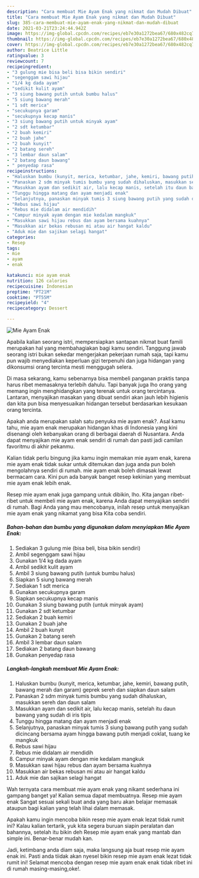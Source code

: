 ```yaml
---
description: "Cara membuat Mie Ayam Enak yang nikmat dan Mudah Dibuat"
title: "Cara membuat Mie Ayam Enak yang nikmat dan Mudah Dibuat"
slug: 385-cara-membuat-mie-ayam-enak-yang-nikmat-dan-mudah-dibuat
date: 2021-03-21T23:24:44.942Z
image: https://img-global.cpcdn.com/recipes/eb7e30a1272bea67/680x482cq70/mie-ayam-enak-foto-resep-utama.jpg
thumbnail: https://img-global.cpcdn.com/recipes/eb7e30a1272bea67/680x482cq70/mie-ayam-enak-foto-resep-utama.jpg
cover: https://img-global.cpcdn.com/recipes/eb7e30a1272bea67/680x482cq70/mie-ayam-enak-foto-resep-utama.jpg
author: Beatrice Little
ratingvalue: 3
reviewcount: 7
recipeingredient:
- "3 gulung mie bisa beli bisa bikin sendiri"
- "segenggam sawi hijau"
- "1/4 kg dada ayam"
- "sedikit kulit ayam"
- "3 siung bawang putih untuk bumbu halus"
- "5 siung bawang merah"
- "1 sdt merica"
- "secukupnya garam"
- "secukupnya kecap manis"
- "3 siung bawang putih untuk minyak ayam"
- "2 sdt ketumbar"
- "2 buah kemiri"
- "2 buah jahe"
- "2 buah kunyit"
- "2 batang sereh"
- "3 lembar daun salam"
- "2 batang daun bawang"
- " penyedap rasa"
recipeinstructions:
- "Haluskan bumbu (kunyit, merica, ketumbar, jahe, kemiri, bawang putih, bawang merah dan garam) geprek sereh dan siapkan daun salam"
- "Panaskan 2 sdm minyak tumis bumbu yang sudah dihaluskan, masukkan sereh dan daun salam"
- "Masukkan ayam dan sedikit air, lalu kecap manis, setelah itu daun bawang yang sudah di iris tipis"
- "Tunggu hingga matang dan ayam menjadi enak"
- "Selanjutnya, panaskan minyak tumis 3 siung bawang putih yang sudah dicincang bersama ayam hingga bawang putih menjadi coklat, tuang ke mangkuk"
- "Rebus sawi hijau"
- "Rebus mie didalam air mendidih"
- "Campur minyak ayam dengan mie kedalam mangkuk"
- "Masukkan sawi hijau rebus dan ayam bersama kuahnya"
- "Masukkan air bekas rebusan mi atau air hangat kaldu"
- "Aduk mie dan sajikan selagi hangat"
categories:
- Resep
tags:
- mie
- ayam
- enak

katakunci: mie ayam enak 
nutrition: 126 calories
recipecuisine: Indonesian
preptime: "PT21M"
cooktime: "PT55M"
recipeyield: "4"
recipecategory: Dessert

---
```



![Mie Ayam Enak](https://img-global.cpcdn.com/recipes/eb7e30a1272bea67/680x482cq70/mie-ayam-enak-foto-resep-utama.jpg)

Apabila kalian seorang istri, mempersiapkan santapan nikmat buat famili merupakan hal yang membahagiakan bagi kamu sendiri. Tanggung jawab seorang istri bukan sekedar mengerjakan pekerjaan rumah saja, tapi kamu pun wajib menyediakan keperluan gizi terpenuhi dan juga hidangan yang dikonsumsi orang tercinta mesti menggugah selera.

Di masa  sekarang, kamu sebenarnya bisa membeli panganan praktis tanpa harus ribet memasaknya terlebih dahulu. Tapi banyak juga lho orang yang memang ingin menghidangkan yang terenak untuk orang tercintanya. Lantaran, menyajikan masakan yang dibuat sendiri akan jauh lebih higienis dan kita pun bisa menyesuaikan hidangan tersebut berdasarkan kesukaan orang tercinta. 



Apakah anda merupakan salah satu penyuka mie ayam enak?. Asal kamu tahu, mie ayam enak merupakan hidangan khas di Indonesia yang kini disenangi oleh kebanyakan orang di berbagai daerah di Nusantara. Anda dapat menyajikan mie ayam enak sendiri di rumah dan pasti jadi camilan favoritmu di akhir pekanmu.

Kalian tidak perlu bingung jika kamu ingin memakan mie ayam enak, karena mie ayam enak tidak sukar untuk ditemukan dan juga anda pun boleh mengolahnya sendiri di rumah. mie ayam enak boleh dimasak lewat bermacam cara. Kini pun ada banyak banget resep kekinian yang membuat mie ayam enak lebih enak.

Resep mie ayam enak juga gampang untuk dibikin, lho. Kita jangan ribet-ribet untuk membeli mie ayam enak, karena Anda dapat menyajikan sendiri di rumah. Bagi Anda yang mau mencobanya, inilah resep untuk menyajikan mie ayam enak yang nikamat yang bisa Kita coba sendiri.

<!--inarticleads1-->

##### Bahan-bahan dan bumbu yang digunakan dalam menyiapkan Mie Ayam Enak:

1. Sediakan 3 gulung mie (bisa beli, bisa bikin sendiri)
1. Ambil segenggam sawi hijau
1. Gunakan 1/4 kg dada ayam
1. Ambil sedikit kulit ayam
1. Ambil 3 siung bawang putih (untuk bumbu halus)
1. Siapkan 5 siung bawang merah
1. Sediakan 1 sdt merica
1. Gunakan secukupnya garam
1. Siapkan secukupnya kecap manis
1. Gunakan 3 siung bawang putih (untuk minyak ayam)
1. Gunakan 2 sdt ketumbar
1. Sediakan 2 buah kemiri
1. Gunakan 2 buah jahe
1. Ambil 2 buah kunyit
1. Gunakan 2 batang sereh
1. Ambil 3 lembar daun salam
1. Sediakan 2 batang daun bawang
1. Gunakan  penyedap rasa




<!--inarticleads2-->

##### Langkah-langkah membuat Mie Ayam Enak:

1. Haluskan bumbu (kunyit, merica, ketumbar, jahe, kemiri, bawang putih, bawang merah dan garam) geprek sereh dan siapkan daun salam
1. Panaskan 2 sdm minyak tumis bumbu yang sudah dihaluskan, masukkan sereh dan daun salam
1. Masukkan ayam dan sedikit air, lalu kecap manis, setelah itu daun bawang yang sudah di iris tipis
1. Tunggu hingga matang dan ayam menjadi enak
1. Selanjutnya, panaskan minyak tumis 3 siung bawang putih yang sudah dicincang bersama ayam hingga bawang putih menjadi coklat, tuang ke mangkuk
1. Rebus sawi hijau
1. Rebus mie didalam air mendidih
1. Campur minyak ayam dengan mie kedalam mangkuk
1. Masukkan sawi hijau rebus dan ayam bersama kuahnya
1. Masukkan air bekas rebusan mi atau air hangat kaldu
1. Aduk mie dan sajikan selagi hangat




Wah ternyata cara membuat mie ayam enak yang nikamt sederhana ini gampang banget ya! Kalian semua dapat membuatnya. Resep mie ayam enak Sangat sesuai sekali buat anda yang baru akan belajar memasak ataupun bagi kalian yang telah lihai dalam memasak.

Apakah kamu ingin mencoba bikin resep mie ayam enak lezat tidak rumit ini? Kalau kalian tertarik, yuk kita segera buruan siapin peralatan dan bahannya, setelah itu bikin deh Resep mie ayam enak yang mantab dan simple ini. Benar-benar mudah kan. 

Jadi, ketimbang anda diam saja, maka langsung aja buat resep mie ayam enak ini. Pasti anda tiidak akan nyesel bikin resep mie ayam enak lezat tidak rumit ini! Selamat mencoba dengan resep mie ayam enak enak tidak ribet ini di rumah masing-masing,oke!.

